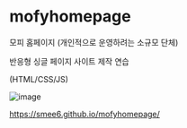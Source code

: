 # mofyhomepage
모피 홈페이지 (개인적으로 운영하려는 소규모 단체)

반응형 싱글 페이지 사이트 제작  연습

(HTML/CSS/JS)

![image](https://user-images.githubusercontent.com/65226760/129316026-151ce107-30c9-40d0-966b-df83785e598f.png)

https://smee6.github.io/mofyhomepage/


